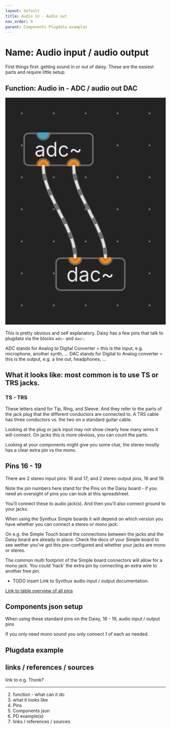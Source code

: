 ```yaml
---
layout: default
title: Audio in - Audio out
nav_order: 9
parent: Components Plugdata examples
---
```


# Name: Audio input / audio output

First things first: getting sound in or out of daisy. These are the easiest parts and require little setup.

## Function: Audio in - ADC / audio out DAC

![Sound input and output](img\adc-dac.png)

This is pretty obvious and self explanatory. Daisy has a few pins that talk to plugdata via the blocks `adc~` and `dac~`.

ADC stands for Analog to Digital Converter = this is the input, e.g. microphone, another synth, ...
DAC stands for Digital to Analog converter = this is the output, e.g. a line out, headphones, ...

## What it looks like: most common is to use TS or TRS jacks.

### TS - TRS 
These letters stand for Tip, Ring, and Sleeve.
And they refer to the parts of the jack plug that the different conductors are connected to. A TRS cable has three conductors vs. the two on a standard guitar cable.

Looking at the plug or jack input may not show clearly how many wires it will connect. On jacks this is more obvious, you can count the parts.

Looking at your components might give you some clue, the stereo mostly has a clear extra pin vs the mono.

## Pins 16 - 19

There are 2 stereo input pins: 16 and 17;
and 2 stereo output pins, 18 and 19.

Note the pin numbers here stand for the Pins on the Daisy board - if you need an oversight of pins you can look at this spreadsheet.

You'll connect these to audio jack(s). And then you'll also connect ground to your jacks.

When using the Synthux Simple boards it will depend on which version you have whether you can connect a stereo or mono jack.

On e.g. the Simple Touch board the connections between the jacks and the Daisy board are already in place. Check the docs of your Simple board to see wether you've got this pre-configured and whether your jacks are mono or stereo.

The common multi footprint of the Simple board connectors will allow for a mono jack. You could 'hack' the extra pin by connecting an extra wire to another free pin.

- TODO insert Link to Synthux audio input / output documentation.


[Link to table overview of all pins](https://docs.google.com/spreadsheets/d/1xtg_s1tk8tm-6qNkBLFc6V1L_Mpmu-PCOvv7qEyr9mU/edit?usp=sharing) 

## Components json setup

When using these standard pins on the Daisy, 16 - 19, audio input / output pins 

If you only need mono sound you only connect 1 of each as needed.

## Plugdata example

## links / references / sources

link to e.g. Thonk?

---

  2. function - what can it do
  3. what it looks like
  4. Pins
  5. Components json 
  6. PD example(s)
  7. links / references / sources